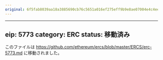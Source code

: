 ```yaml
---
original: 6f5fab8039aa18a3885690cb76c5651a016ef275eff9b9e8ae07004e4c4ee082
---
```


---
eip: 5773
category: ERC
status: 移動済み
---

このファイルは https://github.com/ethereum/ercs/blob/master/ERCS/erc-5773.md に移動されました。